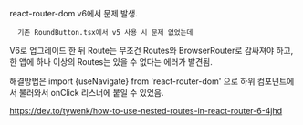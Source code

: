 react-router-dom v6에서 문제 발생.

<!-- <Route>
      <RoundButtonBlock
        color={color}
        onClick={(e) => {
          // e.preventDefault();
          // history.push(to);
          navigate("./test2");
        }}
        path={to}
        size={size}
        border={border}
        {...rest}
      />
      </Route> -->

      기존 RoundButton.tsx에서 v5 사용 시 문제 없었는데

V6로 업그레이드 한 뒤 Route는 무조건 Routes와 BrowserRouter로 감싸져야 하고, 한 앱에 하나 이상의 Routes는 있을 수 없다는 에러가 발견됨.

해결방법은
import {useNavigate} from 'react-router-dom'
으로 하위 컴포넌트에서 불러와서 onClick 리스너에 붙일 수 있었음.

https://dev.to/tywenk/how-to-use-nested-routes-in-react-router-6-4jhd

<!-- const RoundButton: React.FC<RoundButtonProps> = ({
  ref,
  to,
  color = "teal",
  size = "DEFAULT",
  border = false,
  ...rest
}) => {
  let navigate = useNavigate();
  if (to) {
    return (
      <RoundButtonBlock
        color={color}
        onClick={(e) => {
          // e.preventDefault();
          // history.push(to);
          navigate("./test2");
        }}
        path={to}
        size={size}
        border={border}
        {...rest}
      />
    );
  }
  return (
    <RoundButtonBlock color={color} size={size} border={border} {...rest} />
  );
}; -->
